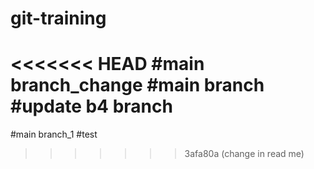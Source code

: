 # git-training
<<<<<<< HEAD
#main branch_change
#main branch
#update b4 branch
=======
#main branch_1
#test
>>>>>>> 3afa80a (change in read me)
